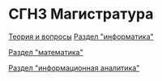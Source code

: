 # СГН3 Магистратура 
[Теория и вопросы](https://github.com/alisareznik/SGN3/wiki)
[Раздел "информатика"](https://github.com/alisareznik/SGN3/wiki/Информатика)

[Раздел "математика"](https://github.com/alisareznik/SGN3/wiki/Математика)

[Раздел "информационная аналитика"](https://github.com/alisareznik/SGN3/wiki/Информационная-аналитика)
